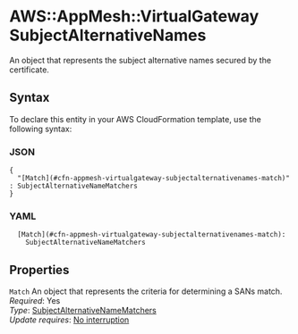 # AWS::AppMesh::VirtualGateway SubjectAlternativeNames<a name="aws-properties-appmesh-virtualgateway-subjectalternativenames"></a>

An object that represents the subject alternative names secured by the certificate\.

## Syntax<a name="aws-properties-appmesh-virtualgateway-subjectalternativenames-syntax"></a>

To declare this entity in your AWS CloudFormation template, use the following syntax:

### JSON<a name="aws-properties-appmesh-virtualgateway-subjectalternativenames-syntax.json"></a>

```
{
  "[Match](#cfn-appmesh-virtualgateway-subjectalternativenames-match)" : SubjectAlternativeNameMatchers
}
```

### YAML<a name="aws-properties-appmesh-virtualgateway-subjectalternativenames-syntax.yaml"></a>

```
  [Match](#cfn-appmesh-virtualgateway-subjectalternativenames-match):
    SubjectAlternativeNameMatchers
```

## Properties<a name="aws-properties-appmesh-virtualgateway-subjectalternativenames-properties"></a>

`Match` <a name="cfn-appmesh-virtualgateway-subjectalternativenames-match"></a>
An object that represents the criteria for determining a SANs match\.  
_Required_: Yes  
_Type_: [SubjectAlternativeNameMatchers](aws-properties-appmesh-virtualgateway-subjectalternativenamematchers.md)  
_Update requires_: [No interruption](https://docs.aws.amazon.com/AWSCloudFormation/latest/UserGuide/using-cfn-updating-stacks-update-behaviors.html#update-no-interrupt)
